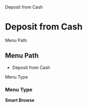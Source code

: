 
Deposit from Cash
# Deposit from Cash



Menu Path
## Menu Path



- Deposit from Cash

Menu Type
### Menu Type

**Smart Browse**

